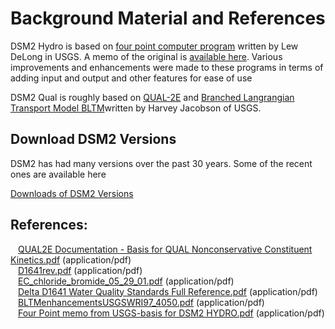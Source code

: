 # Background Material and References

DSM2 Hydro is based on <a href="attachments/87229010/87229015.pdf"
data-linked-resource-id="87229015" data-linked-resource-version="1"
data-linked-resource-type="attachment"
data-linked-resource-default-alias="Four Point memo from USGS-basis for DSM2 HYDRO.pdf"
data-nice-type="PDF Document"
data-linked-resource-content-type="application/pdf"
data-linked-resource-container-id="87229010"
data-linked-resource-container-version="1">four point computer
program</a> written by Lew DeLong in USGS. A memo of the original is
<a href="attachments/87229010/87229015.pdf"
data-linked-resource-id="87229015" data-linked-resource-version="1"
data-linked-resource-type="attachment"
data-linked-resource-default-alias="Four Point memo from USGS-basis for DSM2 HYDRO.pdf"
data-nice-type="PDF Document"
data-linked-resource-content-type="application/pdf"
data-linked-resource-container-id="87229010"
data-linked-resource-container-version="1">available here</a>. Various
improvements and enhancements were made to these programs in terms of
adding input and output and other features for ease of use

  

DSM2 Qual is roughly based on
<a href="attachments/87229010/87229009.pdf"
data-linked-resource-id="87229009" data-linked-resource-version="1"
data-linked-resource-type="attachment"
data-linked-resource-default-alias="QUAL2E Documentation - Basis for QUAL Nonconservative Constituent Kinetics.pdf"
data-nice-type="PDF Document"
data-linked-resource-content-type="application/pdf"
data-linked-resource-container-id="87229010"
data-linked-resource-container-version="1">QUAL-2E</a> and
<a href="attachments/87229010/87229014.pdf"
data-linked-resource-id="87229014" data-linked-resource-version="1"
data-linked-resource-type="attachment"
data-linked-resource-default-alias="BLTMenhancementsUSGSWRI97_4050.pdf"
data-nice-type="PDF Document"
data-linked-resource-content-type="application/pdf"
data-linked-resource-container-id="87229010"
data-linked-resource-container-version="1">Branched Langrangian
Transport Model </a><a href="attachments/87229010/87229014.pdf"
data-linked-resource-id="87229014" data-linked-resource-version="1"
data-linked-resource-type="attachment"
data-linked-resource-default-alias="BLTMenhancementsUSGSWRI97_4050.pdf"
data-nice-type="PDF Document"
data-linked-resource-content-type="application/pdf"
data-linked-resource-container-id="87229010"
data-linked-resource-container-version="1">BLTM</a>written by Harvey
Jacobson of USGS. 

  
## Download DSM2 Versions
  
 DSM2 has had many versions over the past 30 years. Some of the recent ones are available here
 
 [Downloads of DSM2 Versions](https://data.cnra.ca.gov/dataset/dsm2)

## References:

<img src="images/icons/bullet_blue.gif" width="8" height="8" /> [QUAL2E
Documentation - Basis for QUAL Nonconservative Constituent
Kinetics.pdf](attachments/87229010/87229009.pdf) (application/pdf)  
<img src="images/icons/bullet_blue.gif" width="8" height="8" />
[D1641rev.pdf](attachments/87229010/87229011.pdf) (application/pdf)  
<img src="images/icons/bullet_blue.gif" width="8" height="8" />
[EC_chloride_bromide_05_29_01.pdf](attachments/87229010/87229012.pdf)
(application/pdf)  
<img src="images/icons/bullet_blue.gif" width="8" height="8" /> [Delta
D1641 Water Quality Standards Full
Reference.pdf](attachments/87229010/87229013.pdf) (application/pdf)  
<img src="images/icons/bullet_blue.gif" width="8" height="8" />
[BLTMenhancementsUSGSWRI97_4050.pdf](attachments/87229010/87229014.pdf)
(application/pdf)  
<img src="images/icons/bullet_blue.gif" width="8" height="8" /> [Four
Point memo from USGS-basis for DSM2
HYDRO.pdf](attachments/87229010/87229015.pdf) (application/pdf)  
